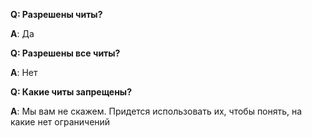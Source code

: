 [//]: # ([Matrix.rip]&#40;https://matrix.rip/&#41;)

[//]: # ([Store]&#40;https://builtbybit.com/resources/matrix-anticheat.13999/&#41;)
**Q: Разрешены читы?**

**A**: Да

**Q: Разрешены все читы?**

**A**: Нет

**Q: Какие читы запрещены?**

**A**: Мы вам не скажем. Придется использовать их, чтобы понять, на какие нет ограничений